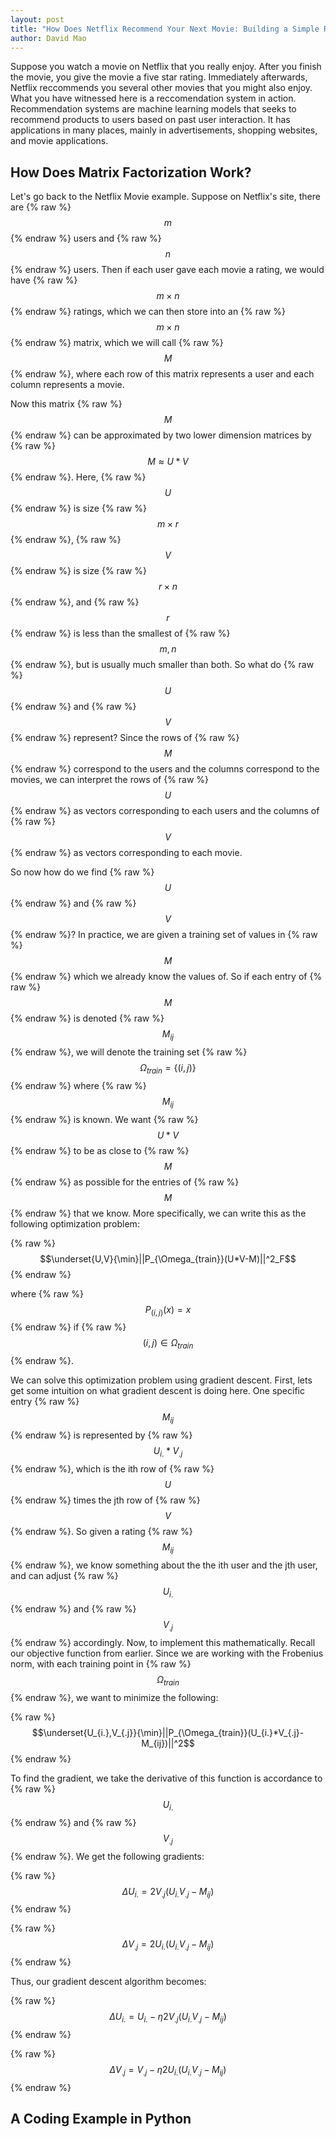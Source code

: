 ```yaml
---
layout: post
title: "How Does Netflix Recommend Your Next Movie: Building a Simple Recommendation System with Matrix Factorization"
author: David Mao
---
```


<script src="https://polyfill.io/v3/polyfill.min.js?features=es6"></script>
<script id="MathJax-script" async src="https://cdn.jsdelivr.net/npm/mathjax@3/es5/tex-mml-chtml.js"></script>

Suppose you watch a movie on Netflix that you really enjoy. After you finish the movie, you give the movie a five star rating. Immediately afterwards, Netflix reccommends you several other movies that you might also enjoy. What you have witnessed here is a reccomendation system in action. Recommendation systems are machine learning models that seeks to recommend products to users based on past user interaction. It has applications in many places, mainly in advertisements, shopping websites, and movie applications.

## How Does Matrix Factorization Work?

Let's go back to the Netflix Movie example. Suppose on Netflix's site, there are {% raw %} $$m$$  {% endraw %} users and {% raw %}  $$n$$  {% endraw %} users. Then if each user gave each movie a rating, we would have {% raw %} $$m \times n$$  {% endraw %} ratings, which we can then store into an {% raw %} $$m \times n$$  {% endraw %} matrix, which we will call {% raw %} $$M$$  {% endraw %}, where each row of this matrix represents a user and each column represents a movie.

Now this matrix {% raw %} $$M$$  {% endraw %} can be approximated by two lower dimension matrices by {% raw %} $$M \approx U*V$$  {% endraw %}. Here, {% raw %} $$U$$  {% endraw %} is size {% raw %} $$m \times r$$  {% endraw %},  {% raw %} $$V$$  {% endraw %} is size {% raw %} $$r \times n$$  {% endraw %}, and {% raw %} $$r$$  {% endraw %} is less than the smallest of {% raw %} $$m, n$$  {% endraw %}, but is usually much smaller than both. So what do {% raw %} $$U$$  {% endraw %} and {% raw %} $$V$$  {% endraw %} represent? Since the rows of {% raw %} $$M$$  {% endraw %} correspond to the users and the columns correspond to the movies, we can interpret the rows of {% raw %} $$U$$  {% endraw %} as vectors corresponding to each users and the columns of {% raw %} $$V$$  {% endraw %} as vectors corresponding to each movie.

So now how do we find {% raw %} $$U$$  {% endraw %} and {% raw %} $$V$$  {% endraw %}? In practice, we are given a training set of values in {% raw %} $$M$$ {% endraw %} which we already know the values of. So if each entry of {% raw %} $$M$$  {% endraw %} is denoted {% raw %} $$M_{ij}$$ {% endraw %}, we will denote the training set  {% raw %} $$\Omega_{train}=\{(i,j)\}$$ {% endraw %} where {% raw %} $$M_{ij}$$ {% endraw %} is known. We want {% raw %} $$U*V$$ {% endraw %} to be as close to {% raw %} $$M$$ {% endraw %} as possible for the entries of {% raw %} $$M$$ {% endraw %} that we know. More specifically, we can write this as the following optimization problem:

{% raw %} $$\underset{U,V}{\min}||P_{\Omega_{train}}(U*V-M)||^2_F$$ {% endraw %}

where {% raw %} $$P_{(i,j)}(x)=x$$ {% endraw %} if {% raw %} $$(i,j)\in\Omega_{train}$$ {% endraw %}.

We can solve this optimization problem using gradient descent. First, lets get some intuition on what gradient descent is doing here. One specific entry {% raw %} $$M_{ij}$$  {% endraw %} is represented by {% raw %} $$U_{i.}*V_{.j}$$  {% endraw %}, which is the ith row of {% raw %} $$U$$  {% endraw %} times the jth row of {% raw %} $$V$$  {% endraw %}. So given a rating {% raw %} $$M_{ij}$$  {% endraw %}, we know something about the the ith user and the jth user, and can adjust {% raw %} $$U_{i.}$$  {% endraw %} and {% raw %} $$V_{.j}$$  {% endraw %} accordingly. Now, to implement this mathematically. Recall our objective function from earlier. Since we are working with the Frobenius norm, with each training point in {% raw %} $$\Omega_{train}$$ {% endraw %}, we want to minimize the following:

{% raw %} $$\underset{U_{i.},V_{.j}}{\min}||P_{\Omega_{train}}(U_{i.}*V_{.j}-M_{ij})||^2$$ {% endraw %}

To find the gradient, we take the derivative of this function is accordance to {% raw %} $$U_{i.}$$ {% endraw %} and {% raw %} $$V_{.j}$$ {% endraw %}. We get the following gradients:

{% raw %} $$\Delta U_{i.}=2V_{.j}(U_{i.}V_{.j}-M_{ij})$$ {% endraw %}

{% raw %} $$\Delta V_{.j}=2U_{i.}(U_{i.}V_{.j}-M_{ij})$$ {% endraw %}

Thus, our gradient descent algorithm becomes:

{% raw %} $$\Delta U_{i.}=U_{i.}-\eta 2V_{.j}(U_{i.}V_{.j}-M_{ij})$$ {% endraw %}

{% raw %} $$\Delta V_{.j}=V_{.j}-\eta 2U_{i.}(U_{i.}V_{.j}-M_{ij})$$ {% endraw %}

## A Coding Example in Python
